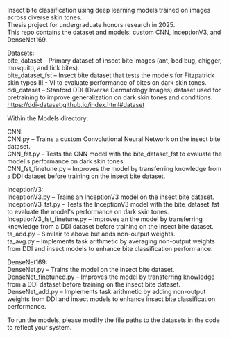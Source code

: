 Insect bite classification using deep learning models trained on images across diverse skin tones.  
Thesis project for undergraduate honors research in 2025.  
This repo contains the dataset and models: custom CNN, InceptionV3, and DenseNet169.   
  
Datasets:  
  bite_dataset – Primary dataset of insect bite images (ant, bed bug, chigger, mosquito, and tick bites).  
  bite_dataset_fst – Insect bite dataset that tests the models for Fitzpatrick skin types III - VI to evaluate performance of bites on dark skin tones.  
  ddi_dataset – Stanford DDI (Diverse Dermatology Images) dataset used for pretraining to improve generalization on dark skin tones and conditions. https://ddi-dataset.github.io/index.html#dataset  
  
Within the Models directory:  
  
CNN:   
  CNN.py – Trains a custom Convolutional Neural Network on the insect bite dataset.  
  CNN_fst.py – Tests the CNN model with the bite_dataset_fst to evaluate the model's performance on dark skin tones.  
  CNN_fst_finetune.py – Improves the model by transferring knowledge from a DDI dataset before training on the insect bite dataset.  
  
InceptionV3:   
  InceptionV3.py – Trains an InceptionV3 model on the insect bite dataset.  
  InceptionV3_fst.py - Tests the InceptionV3 model with the bite_dataset_fst to evaluate the model's performance on dark skin tones.  
  InceptionV3_fst_finetune.py – Improves an the model by transferring knowledge from a DDI dataset before training on the insect bite dataset.  
  ta_add.py – Similair to above but adds non-output weights.  
  ta_avg.py – Implements task arithmetic by averaging non-output weights from DDI and insect models to enhance bite classification performance.  
  
DenseNet169:   
  DenseNet.py – Trains the model on the insect bite dataset.  
  DenseNet_finetuned.py – Improves the model by transferring knowledge from a DDI dataset before training on the insect bite dataset.  
  DenseNet_add.py – Implements task arithmetic by adding non-output weights from DDI and insect models to enhance insect bite classification performance.  

  To run the models, please modify the file paths to the datasets in the code to reflect your system.
  
